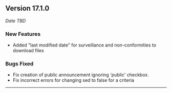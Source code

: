 
## Version 17.1.0
_Date TBD_

### New Features
* Added "last modified date" for surveillance and non-conformities to download files

### Bugs Fixed
* Fix creation of public announcement ignoring 'public' checkbox.
* Fix incorrect errors for changing sed to false for a criteria

---
